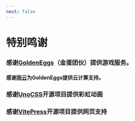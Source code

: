 ```yaml
---
next: false
---
```


# 特别鸣谢
### 感谢[GoldenEggs](https://eggs.gold/)（金蛋团伙）提供游戏服务。
#### 感谢[雨云](https://rainyun.cn)为GoldenEggs提供云计算支持。
### 感谢[UnoCSS](https://UnoCSS.dev)开源项目提供彩虹动画
### 感谢[VitePress](https://vitepress.dev/zh/)开源项目提供网页支持
